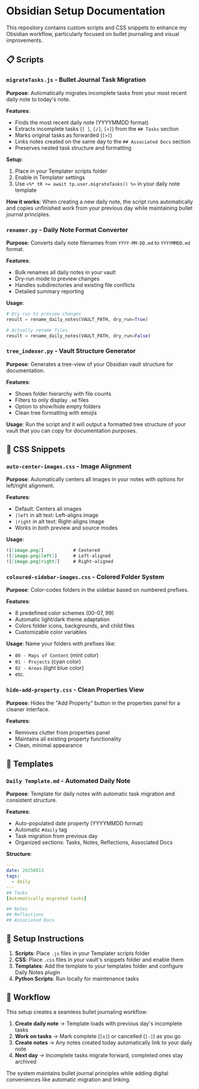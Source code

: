 # Obsidian Setup Documentation

This repository contains custom scripts and CSS snippets to enhance my Obsidian workflow, particularly focused on bullet journaling and visual improvements.

## 📋 Scripts

### `migrateTasks.js` - Bullet Journal Task Migration
**Purpose**: Automatically migrates incomplete tasks from your most recent daily note to today's note.

**Features**:
- Finds the most recent daily note (YYYYMMDD format)
- Extracts incomplete tasks (`[ ]`, `[/]`, `[<]`) from the `## Tasks` section
- Marks original tasks as forwarded (`[>]`) 
- Links notes created on the same day to the `## Associated Docs` section
- Preserves nested task structure and formatting

**Setup**:
1. Place in your Templater scripts folder
2. Enable in Templater settings
3. Use `<%* tR += await tp.user.migrateTasks() %>` in your daily note template

**How it works**: When creating a new daily note, the script runs automatically and copies unfinished work from your previous day while maintaining bullet journal principles.

### `renamer.py` - Daily Note Format Converter
**Purpose**: Converts daily note filenames from `YYYY-MM-DD.md` to `YYYYMMDD.md` format.

**Features**:
- Bulk renames all daily notes in your vault
- Dry-run mode to preview changes
- Handles subdirectories and existing file conflicts
- Detailed summary reporting

**Usage**:
```python
# Dry run to preview changes
result = rename_daily_notes(VAULT_PATH, dry_run=True)

# Actually rename files
result = rename_daily_notes(VAULT_PATH, dry_run=False)
```

### `tree_indexer.py` - Vault Structure Generator
**Purpose**: Generates a tree-view of your Obsidian vault structure for documentation.

**Features**:
- Shows folder hierarchy with file counts
- Filters to only display `.md` files
- Option to show/hide empty folders
- Clean tree formatting with emojis

**Usage**: Run the script and it will output a formatted tree structure of your vault that you can copy for documentation purposes.

## 🎨 CSS Snippets

### `auto-center-images.css` - Image Alignment
**Purpose**: Automatically centers all images in your notes with options for left/right alignment.

**Features**:
- Default: Centers all images
- `|left` in alt text: Left-aligns image
- `|right` in alt text: Right-aligns image
- Works in both preview and source modes

**Usage**: 
```markdown
![[image.png]]           # Centered
![[image.png|left]]      # Left-aligned
![[image.png|right]]     # Right-aligned
```

### `coloured-sidebar-images.css` - Colored Folder System
**Purpose**: Color-codes folders in the sidebar based on numbered prefixes.

**Features**:
- 8 predefined color schemes (00-07, 99)
- Automatic light/dark theme adaptation
- Colors folder icons, backgrounds, and child files
- Customizable color variables

**Usage**: Name your folders with prefixes like:
- `00 - Maps of Content` (mint color)
- `01 - Projects` (cyan color)
- `02 - Areas` (light blue color)
- etc.

### `hide-add-property.css` - Clean Properties View
**Purpose**: Hides the "Add Property" button in the properties panel for a cleaner interface.

**Features**:
- Removes clutter from properties panel
- Maintains all existing property functionality
- Clean, minimal appearance

## 📝 Templates

### `Daily Template.md` - Automated Daily Note
**Purpose**: Template for daily notes with automatic task migration and consistent structure.

**Features**:
- Auto-populated date property (YYYYMMDD format)
- Automatic `#daily` tag
- Task migration from previous day
- Organized sections: Tasks, Notes, Reflections, Associated Docs

**Structure**:
```yaml
---
date: 20250813
tags:
  - daily
---
## Tasks
[Automatically migrated tasks]

## Notes
## Reflections
## Associated Docs
```

## 🔧 Setup Instructions

1. **Scripts**: Place `.js` files in your Templater scripts folder
2. **CSS**: Place `.css` files in your vault's snippets folder and enable them
3. **Templates**: Add the template to your templates folder and configure Daily Notes plugin
4. **Python Scripts**: Run locally for maintenance tasks

## 🎯 Workflow

This setup creates a seamless bullet journaling workflow:

1. **Create daily note** → Template loads with previous day's incomplete tasks
2. **Work on tasks** → Mark complete (`[x]`) or cancelled (`[-]`) as you go
3. **Create notes** → Any notes created today automatically link to your daily note
4. **Next day** → Incomplete tasks migrate forward, completed ones stay archived

The system maintains bullet journal principles while adding digital conveniences like automatic migration and linking.